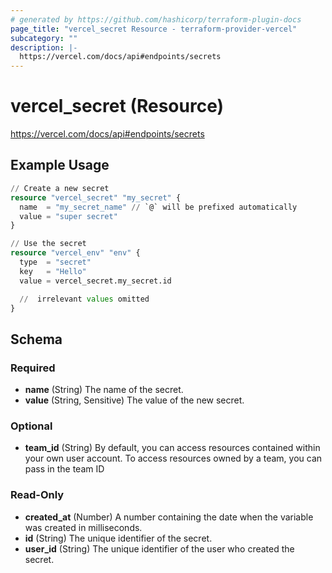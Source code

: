 ```yaml
---
# generated by https://github.com/hashicorp/terraform-plugin-docs
page_title: "vercel_secret Resource - terraform-provider-vercel"
subcategory: ""
description: |-
  https://vercel.com/docs/api#endpoints/secrets
---
```


# vercel_secret (Resource)

https://vercel.com/docs/api#endpoints/secrets

## Example Usage

```terraform
// Create a new secret
resource "vercel_secret" "my_secret" {
  name  = "my_secret_name" // `@` will be prefixed automatically
  value = "super secret"
}

// Use the secret
resource "vercel_env" "env" {
  type  = "secret"
  key   = "Hello"
  value = vercel_secret.my_secret.id

  //  irrelevant values omitted
}
```

<!-- schema generated by tfplugindocs -->

## Schema

### Required

- **name** (String) The name of the secret.
- **value** (String, Sensitive) The value of the new secret.

### Optional

- **team_id** (String) By default, you can access resources contained within your own user account. To access resources owned by a team, you can pass in the team ID

### Read-Only

- **created_at** (Number) A number containing the date when the variable was created in milliseconds.
- **id** (String) The unique identifier of the secret.
- **user_id** (String) The unique identifier of the user who created the secret.
